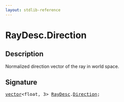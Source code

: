 ```yaml
---
layout: stdlib-reference
---
```


# RayDesc.Direction

## Description

Normalized direction vector of the ray in world space.


## Signature
<pre>
<a href="../vector/index.html" class="code_type">vector</a>&lt;<span class="code_keyword">float</span>, 3&gt; <a href="index.html" class="code_type">RayDesc</a>.<a href="direction-0.html" class="code_var">Direction</a>;
</pre>

